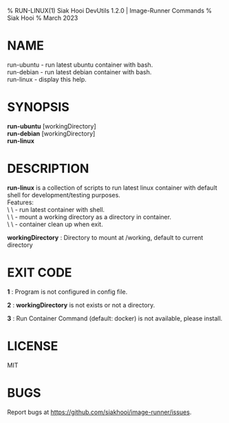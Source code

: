 % RUN-LINUX(1) Siak Hooi DevUtils 1.2.0 | Image-Runner Commands
% Siak Hooi
% March 2023

# NAME

run-ubuntu - run latest ubuntu container with bash.\
run-debian - run latest debian container with bash.\
run-linux - display this help.

# SYNOPSIS

**run-ubuntu** [workingDirectory]\
**run-debian** [workingDirectory]\
**run-linux**

# DESCRIPTION

**run-linux** is a collection of scripts to run latest linux container with default shell for development/testing purposes.\
Features: \
\ \ - run latest container with shell.\
\ \ - mount a working directory as a directory in container.\
\ \ - container clean up when exit.

**workingDirectory**
: Directory to mount at /working, default to current directory

# EXIT CODE

**1**
: Program is not configured in config file.

**2**
: **workingDirectory** is not exists or not a directory.

**3**
: Run Container Command (default: docker) is not available, please install.

# LICENSE

MIT

# BUGS

Report bugs at <https://github.com/siakhooi/image-runner/issues>.
